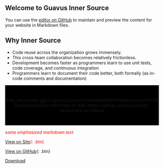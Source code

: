 ## Welcome to Guavus Inner Source 
You can use the [editor on GitHub](https://github.com/jyotsna-talwani-guavus/jyotsna-talwani-guavus.github.io/edit/master/README.md) to maintain and preview the content for your website in Markdown files.

## Why Inner Source

* Code reuse across the organization grows immensely.
* This cross-team collaboration becomes relatively frictionless. 
* Development becomes faster as programmers learn to use unit tests, code coverage, and continuous integration
* Programmers learn to document their code better, both formally (as in-code comments and documentation) 

 <div style="background-color:rgba(0, 0, 0, 1); text-align:center; vertical-align: middle; padding:40px 0;">
 (http://techpubs.ggn.in.guavus.com/OnlineHelp/ReflexPlatform/Launch%20Dashboard/Index.html)View on Site
 (https://github.com/Guavus/tp-demo)View on Github
</div>


<span style="color:red"> *some emphasized markdown text* </span>

<span style="color:red">[View on Site](http://techpubs.ggn.in.guavus.com/OnlineHelp/ReflexPlatform/Launch%20Dashboard/Index.html){: .btn}</span>

[View on GitHub](https://github.com/Guavus/tp-demo){: .btn}
 </div>

<a href="https://github.com/pages-themes/time-machine/zipball/master" class="download-button zip"><span>Download</span></a>
